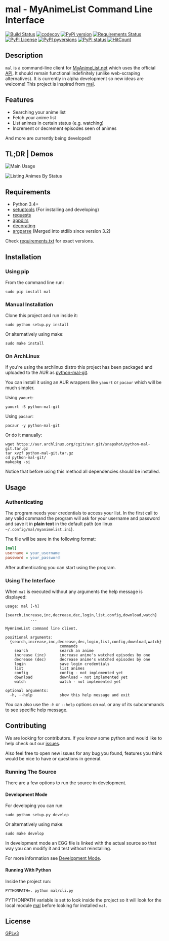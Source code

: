 # mal - MyAnimeList Command Line Interface

[![Build Status](https://travis-ci.org/ryukinix/mal.svg?branch=master)](https://travis-ci.org/ryukinix/mal)
[![codecov](https://codecov.io/gh/ryukinix/mal/branch/master/graph/badge.svg)](https://codecov.io/gh/ryukinix/mal)
[![PyPi version](https://img.shields.io/pypi/v/mal.svg)](https://pypi.python.org/pypi/mal/)
[![Requirements Status](https://requires.io/github/ryukinix/mal/requirements.svg?branch=master)](https://requires.io/github/ryukinix/mal/requirements/?branch=master)
[![PyPi License](https://img.shields.io/pypi/l/mal.svg)](https://pypi.python.org/pypi/mal/)
[![PyPI pyversions](https://img.shields.io/pypi/pyversions/mal.svg)](https://pypi.python.org/pypi/mal/)
[![PyPI status](https://img.shields.io/pypi/status/mal.svg)](https://pypi.python.org/pypi/mal/)
[![HitCount](https://hitt.herokuapp.com/ryukinix/mal.svg)](https://github.com/ryukinix/mal)


## Description

`mal` is a command-line client for [MyAnimeList.net](http://myanimelist.net/) which uses the official [API](http://myanimelist.net/modules.php?go=api).
It should remain functional indefinitely (unlike web-scraping alternatives).
It is currently in alpha development so new ideas are welcome!
This project is inspired from [mal](https://github.com/pushrax/mal).

## Features

* Searching your anime list
* Fetch your anime list
* List animes in certain status (e.g. watching)
* Increment or decrement episodes seen of animes

And more are currently being developed!

## TL;DR | Demos

![Main Usage](https://cloud.githubusercontent.com/assets/7642878/19803847/59295fd0-9ce1-11e6-9292-7e52266de4af.gif)


![Listing Animes By Status](https://cloud.githubusercontent.com/assets/7642878/19803846/59157a9c-9ce1-11e6-93a7-30665ae859bf.gif)

## Requirements

- Python 3.4+
- [setuptools](https://pypi.python.org/pypi/setuptools/3.5.1) (For installing and developing)
- [requests](http://docs.python-requests.org/en/latest/index.html)
- [appdirs](https://pypi.python.org/pypi/appdirs)
- [decorating](https://pypi.python.org/pypi/decorating/)
- [argparse](https://docs.python.org/3.5/library/argparse.html) (Merged into stdlib since version 3.2)

Check [requirements.txt](requirements.txt) for exact versions.

## Installation

### Using pip

From the command line run:

```
sudo pip install mal
```

### Manual Installation

Clone this project and run inside it:

```
sudo python setup.py install
```

Or alternatively using make:

```
sudo make install
```

### On ArchLinux

If you're using the archlinux distro this project has been packaged and uploaded to
the AUR as [python-mal-git](https://aur.archlinux.org/packages/python-mal-git).

You can install it using an AUR wrappers like `yaourt` or `pacaur` which will be much simpler.

Using `yaourt`:
```
yaourt -S python-mal-git
```

Using `pacaur`:

```
pacaur -y python-mal-git
```

Or do it manually:

```
wget https://aur.archlinux.org/cgit/aur.git/snapshot/python-mal-git.tar.gz
tar xvzf python-mal-git.tar.gz
cd python-mal-git/
makepkg -si
```

Notice that before using this method all dependencies should be installed.

## Usage

### Authenticating

The program needs your credentials to access your list. In the first call to any valid command the program will ask for your username and password and save it in **plain text** in the default path (on linux `~/.config/mal/myanimelist.ini`).

The file will be save in the following format:


```ini
[mal]
username = your_username
password = your_password

```

After authenticating you can start using the program.

### Using The Interface

When `mal` is executed without any arguments the help message is displayed:

```
usage: mal [-h]
           {search,increase,inc,decrease,dec,login,list,config,download,watch}
           ...

MyAnimeList command line client.

positional arguments:
  {search,increase,inc,decrease,dec,login,list,config,download,watch}
                        commands
    search              search an anime
    increase (inc)      increase anime's watched episodes by one
    decrease (dec)      decrease anime's watched episodes by one
    login               save login credentials
    list                list animes
    config              config - not implemented yet
    download            download - not implemented yet
    watch               watch - not implemented yet

optional arguments:
  -h, --help            show this help message and exit
```

You can also use the `-h` or `--help` options on `mal` or any of its subcommands to see specific help message.


## Contributing

We are looking for contributors. If you know some python and would like to help check out our [issues](https://github.com/ryukinix/mal/issues).

Also feel free to open new issues for any bug you found, features you think would be nice to have or questions in general.

### Running The Source

There are a few options to run the source in development.

#### Development Mode

For developing you can run:

```
sudo python setup.py develop
```

Or alternatively using make:

```
sudo make develop
```

In development mode an EGG file is linked with the actual source so that way you can modify it and test without reinstalling.

For more information see [Development Mode](http://setuptools.readthedocs.io/en/latest/setuptools.html#development-mode).

#### Running With Python

Inside the project run:

```
PYTHONPATH=. python mal/cli.py
```

PYTHONPATH variable is set to look inside the project so it will look for the local module [mal](mal/) before looking for installed `mal`.

## License

[GPLv3](LICENSE)
